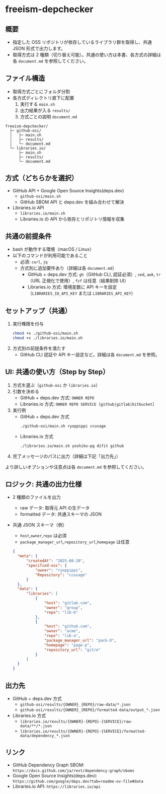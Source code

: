 # freeism-depchecker

## 概要

- 指定した OSS リポジトリが依存しているライブラリ群を取得し、共通 JSON 形式で出力します。
- 取得方式は 2 種類（切り替え可能）。共通の使い方は本書、各方式の詳細は各 `document.md` を参照してください。

## ファイル構造

- 取得方式ごとにフォルダ分割
- 各方式ディレクトリ直下に配置
  1. 実行する `main.sh`
  2. 出力結果が入る `results/`
  3. 方式ごとの説明 `document.md`

```
freeism-depchecker/
  ├─ github-osi/
  │   ├─ main.sh
  │   ├─ results/
  │   └─ document.md
  └─ libraries.io/
      ├─ main.sh
      ├─ results/
      └─ document.md
```

## 方式（どちらかを選択）

- GitHub API + Google Open Source Insights(deps.dev)
  - `github-osi/main.sh`
  - GitHub SBOM API と deps.dev を組み合わせて解決
- Libraries.io API
  - `libraries.io/main.sh`
  - Libraries.io の API から依存とリポジトリ情報を収集

## 共通の前提条件

- bash が動作する環境（macOS / Linux）
- 以下のコマンドが利用可能であること
  - 必須: `curl`, `jq`
  - 方式別に追加要件あり（詳細は各 `document.md`）
    - GitHub + deps.dev 方式: `gh`（GitHub CLI, 認証必須）, `sed`, `awk`, `tr`（URL 正規化で使用）, `fzf` は任意（結果削除 UI）
    - Libraries.io 方式: 環境変数に API キーを設定（`LIBRARIES_IO_API_KEY` または `LIBRARIES_API_KEY`）

## セットアップ（共通）

1. 実行権限を付与
   ```bash
   chmod +x ./github-osi/main.sh
   chmod +x ./libraries.io/main.sh
   ```
2. 方式別の前提条件を満たす
   - GitHub CLI 認証や API キー設定など。詳細は各 `document.md` を参照。

## UI: 共通の使い方（Step by Step）

1. 方式を選ぶ（`github-osi` か `libraries.io`）
2. 引数を決める
   - GitHub + deps.dev 方式: `OWNER REPO`
   - Libraries.io 方式: `OWNER REPO SERVICE`（`github|gitlab|bitbucket`）
3. 実行例
   - GitHub + deps.dev 方式
     ```bash
     ./github-osi/main.sh ryoppippi ccusage
     ```
   - Libraries.io 方式
     ```bash
     ./libraries.io/main.sh yoshiko-pg difit github
     ```
4. 完了メッセージのパスに出力（詳細は下記「出力先」）

より詳しいオプションや注意点は各 `document.md` を参照してください。

## ロジック: 共通の出力仕様

- 2 種類のファイルを出力

  - raw データ: 取得元 API の生データ
  - formatted データ: 共通スキーマの JSON

- 共通 JSON スキーマ（例）
  - `host`,`owner`,`repo` は必須
  - `package_manager_url`,`repository_url`,`homepage` は任意
  ```json
  {
  	"meta": {
  		"createdAt": "2025-08-20",
  		"specified-oss": {
  			"owner": "ryoppippi",
  			"Repository": "ccusage"
  		}
  	},
  	"data": {
  		"libraries": [
  			{
  				"host": "gitlab.com",
  				"owner": "group",
  				"repo": "lib-b"
  			},
  			{
  				"host": "github.com",
  				"owner": "acme",
  				"repo": "lib-a",
  				"package_manager_url": "pack-D",
  				"homepage": "page-p",
  				"repository_url": "git/e"
  			}
  		]
  	}
  }
  ```

## 出力先

- GitHub + deps.dev 方式
  - `github-osi/results/{OWNER}_{REPO}/raw-data/*.json`
  - `github-osi/results/{OWNER}_{REPO}/formatted-data/output_*.json`
- Libraries.io 方式
  - `libraries.io/results/{OWNER}-{REPO}-{SERVICE}/raw-data/**/*.json`
  - `libraries.io/results/{OWNER}-{REPO}-{SERVICE}/formatted-data/dependency_*.json`

## リンク

- GitHub Dependency Graph SBOM: `https://docs.github.com/ja/rest/dependency-graph/sboms`
- Google Open Source Insights(deps.dev): `https://github.com/google/deps.dev?tab=readme-ov-file#data`
- Libraries.io API: `https://libraries.io/api`
